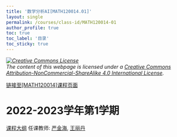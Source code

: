 ```yaml
---
title: '数学分析AI[MATH120014.01]'
layout: single
permalink: /courses/class-id/MATH120014-01
author_profile: true
toc: true
toc_label: '目录'
toc_sticky: true
---
```



<div class='notice--warning'>
	<p><i><a rel='license' href='http://creativecommons.org/licenses/by-nc-sa/4.0/'><img alt='Creative Commons License' style='border-width:0' src='https://i.creativecommons.org/l/by-nc-sa/4.0/88x31.png' /></a><br /> The content of this webpage is licensed under a <a rel='license' href='http://creativecommons.org/licenses/by-nc-sa/4.0/'>Creative Commons Attribution-NonCommercial-ShareAlike 4.0 International License</a>.</i></p>
</div>

<a href='https://fdu-math.github.io/courses/MATH120014'>链接至[MATH120014]课程页面</a>

# 2022-2023学年第1学期
<a href='https://fdu-math.github.io/courses/syllabus/MATH120014.01-2022-2023-1 (Encrypted).pdf'>课程大纲</a>
任课教师: <a href='https://fdu-math.github.io/teachers/严金海'>严金海</a>, <a href='https://fdu-math.github.io/teachers/王丽丹'>王丽丹</a>
